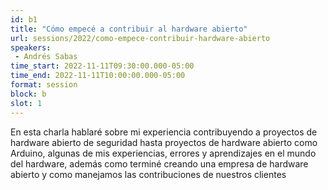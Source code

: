 ```yaml
---
id: b1
title: "Cómo empecé a contribuir al hardware abierto"
url: sessions/2022/como-empece-contribuir-hardware-abierto 
speakers:
 - Andrés Sabas
time_start: 2022-11-11T09:30:00.000-05:00
time_end: 2022-11-11T10:00:00.000-05:00
format: session
block: b
slot: 1
---
```


En esta charla hablaré sobre mi experiencia contribuyendo a proyectos de hardware abierto de seguridad hasta proyectos de hardware abierto como Arduino, algunas de mis experiencias, errores y aprendizajes en el mundo del hardware, además como terminé creando una empresa de hardware abierto y como manejamos las contribuciones de nuestros clientes